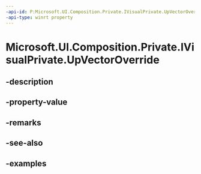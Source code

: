 ```yaml
---
-api-id: P:Microsoft.UI.Composition.Private.IVisualPrivate.UpVectorOverride
-api-type: winrt property
---
```


# Microsoft.UI.Composition.Private.IVisualPrivate.UpVectorOverride

<!--
public System.Numerics.Vector3 UpVectorOverride { get; set; }
-->


## -description

## -property-value

## -remarks

## -see-also

## -examples


